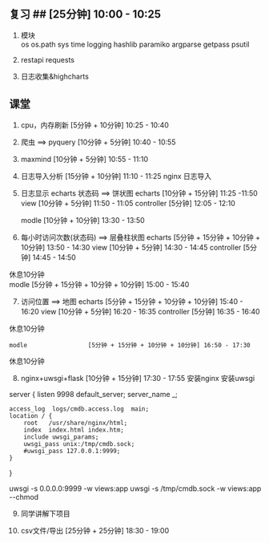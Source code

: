 ## 复习 ##            [25分钟] 10:00 - 10:25
1. 模块               
os
os.path
sys
time
logging
hashlib
paramiko
argparse
getpass
psutil

2. restapi
requests
3. 日志收集&highcharts

## 课堂 ##

1. cpu，内存刷新          [5分钟 + 10分钟] 10:25 - 10:40

2. 爬虫 ==> pyquery       [10分钟 + 5分钟] 10:40 - 10:55
3. maxmind                [10分钟 + 5分钟] 10:55 - 11:10

4. 日志导入分析           [15分钟 + 10分钟] 11:10 - 11:25
nginx 日志导入

5. 日志显示
echarts
状态码 ==> 饼状图
    echarts               [10分钟 + 15分钟]  11:25 -11:50
    view                  [10分钟 + 5分钟] 11:50 - 11:05
    controller            [5分钟] 12:05 - 12:10


    modle                 [10分钟 + 10分钟] 13:30 - 13:50
   

6. 每小时访问次数(状态码) ==> 层叠柱状图
    echarts               [5分钟 + 15分钟 + 10分钟 + 10分钟] 13:50 - 14:30
    view                  [10分钟 + 5分钟] 14:30 - 14:45
    controller            [5分钟] 14:45 - 14:50

休息10分钟    
    modle                 [5分钟 + 15分钟 + 10分钟 + 10分钟] 15:00 - 15:40

7. 访问位置 ==> 地图
    echarts               [5分钟 + 15分钟 + 10分钟 + 10分钟] 15:40 - 16:20
    view                  [10分钟 + 5分钟] 16:20 - 16:35
    controller            [5分钟] 16:35 - 16:40

休息10分钟

    modle                 [5分钟 + 15分钟 + 10分钟 + 10分钟] 16:50 - 17:30

休息10分钟

8. nginx+uwsgi+flask         [10分钟 + 15分钟] 17:30 - 17:55
安装nginx
安装uwsgi

server {
    listen       9998 default_server;
    server_name  _;

    access_log  logs/cmdb.access.log  main;
    location / {
        root   /usr/share/nginx/html;
        index  index.html index.htm;
        include uwsgi_params;
        uwsgi_pass unix:/tmp/cmdb.sock;
        #uwsgi_pass 127.0.0.1:9999;
    }   
}

uwsgi -s 0.0.0.0:9999 -w views:app
uwsgi -s /tmp/cmdb.sock -w views:app --chmod

9. 同学讲解下项目

10. csv文件/导出           [25分钟 + 25分钟] 18:30 - 19:00 